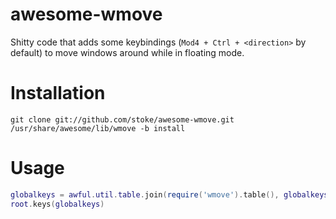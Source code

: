 awesome-wmove
=============

Shitty code that adds some keybindings (`Mod4 + Ctrl + <direction>` by default) to move windows around while in floating mode.

Installation
============

`git clone git://github.com/stoke/awesome-wmove.git /usr/share/awesome/lib/wmove -b install`

Usage
=====

```lua
globalkeys = awful.util.table.join(require('wmove').table(), globalkeys)
root.keys(globalkeys)
```
